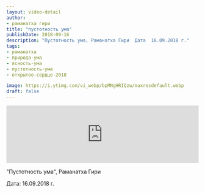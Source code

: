 ```yaml
---
layout: video-detail
author:
- раманатха гири
title: "пустотность ума"
publishDate: 2018-09-16
description: "Пустотность ума, Раманатха Гири  Дата  16.09.2018 г."
tags: 
- раманатха
- природа-ума
- ясность-ума
- пустотность-ума
- открытое-сердце-2018

image: https://i.ytimg.com/vi_webp/bpMNgHRIQzw/maxresdefault.webp
draft: false
---
```


<iframe width="100%" src="https://www.youtube.com/embed/bpMNgHRIQzw" frameborder="0" allowfullscreen=""></iframe> 

 "Пустотность ума", Раманатха Гири

 Дата: 16.09.2018 г.

  

 